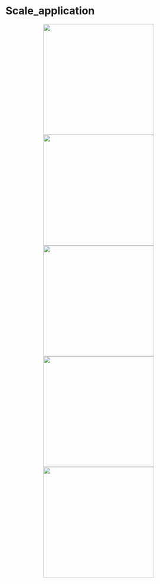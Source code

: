 # Scale_application
<div align="center">
  <img src="https://anonymfile.com/i/648aRm/screenshot-2.png" height="300"/>
</div>
<div align="center">
  <img src="https://anonymfile.com/i/A0klRN/screenshot-3.png" height="300"/>
</div>
<div align="center">
  <img src="https://anonymfile.com/i/LoNlyy/screenshot-4.png" height="300"/>
</div>
<div align="center">
  <img src="https://anonymfile.com/i/VYxlk8/screenshot-5.png" height="300"/>
</div>
<div align="center">
  <img src="https://anonymfile.com/i/8kplP6/screenshot-6.png" height="300"/>
</div>
